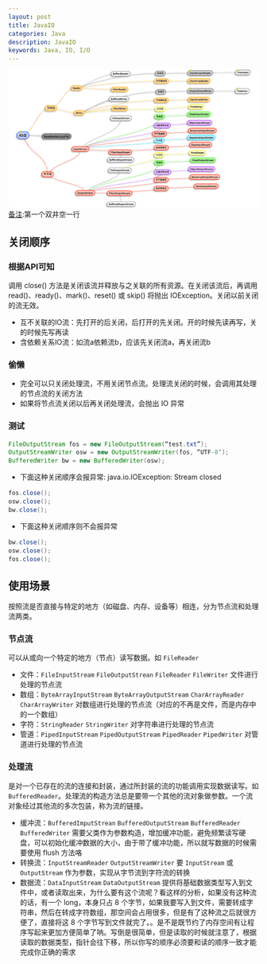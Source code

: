 ```yaml
---
layout: post
title: JavaIO
categories: Java
description: JavaIO
keywords: Java, IO, I/O
---
```



![](/images/posts/2013/QQ20130701-1@2x.png)
[备注]:第一个双井空一行
## 关闭顺序
[备注]:三井空一行
### 根据API可知
[备注]:文字直接贴上段落
调用 close() 方法是关闭该流并释放与之关联的所有资源。在关闭该流后，再调用 read()、ready()、mark()、reset() 或 skip() 将抛出 IOException。关闭以前关闭的流无效。

- 互不关联的IO流：先打开的后关闭，后打开的先关闭。开的时候先读再写，关的时候先写再读
- 含依赖关系IO流：如流a依赖流b，应该先关闭流a，再关闭流b

### 偷懒
- 完全可以只关闭处理流，不用关闭节点流。处理流关闭的时候，会调用其处理的节点流的关闭方法
- 如果将节点流关闭以后再关闭处理流，会抛出 IO 异常

### 测试
```java
FileOutputStream fos = new FileOutputStream(“test.txt”);
OutputStreamWriter osw = new OutputStreamWriter(fos, “UTF-8″);
BufferedWriter bw = new BufferedWriter(osw);
```
- 下面这种关闭顺序会报异常: java.io.IOException: Stream closed
```java
fos.close();
osw.close();
bw.close();
```
- 下面这种关闭顺序则不会报异常
```java
bw.close();
osw.close();
fos.close();
```

[备注]:除第一个双井外其它双井前空两行
## 使用场景
按照流是否直接与特定的地方（如磁盘、内存、设备等）相连，分为节点流和处理流两类。

### 节点流
可以从或向一个特定的地方（节点）读写数据。如 `FileReader`

- 文件：`FileInputStream` `FileOutputStrean` `FileReader` `FileWriter` 文件进行处理的节点流
- 数组：`ByteArrayInputStream` `ByteArrayOutputStream` `CharArrayReader` `CharArrayWriter` 对数组进行处理的节点流（对应的不再是文件，而是内存中的一个数组）
- 字符：`StringReader` `StringWriter` 对字符串进行处理的节点流
- 管道：`PipedInputStream` `PipedOutputStream` `PipedReader` `PipedWriter` 对管道进行处理的节点流

### 处理流
是对一个已存在的流的连接和封装，通过所封装的流的功能调用实现数据读写。如 `BufferedReader`。处理流的构造方法总是要带一个其他的流对象做参数。一个流对象经过其他流的多次包装，称为流的链接。

- 缓冲流：`BufferedImputStrean` `BufferedOutputStream` `BufferedReader` `BufferedWriter` 需要父类作为参数构造，增加缓冲功能，避免频繁读写硬盘，可以初始化缓冲数据的大小，由于带了缓冲功能，所以就写数据的时候需要使用 flush 方法咯
- 转换流：`InputStreamReader` `OutputStreamWriter` 要 `InputStream` 或 `OutputStream` 作为参数，实现从字节流到字符流的转换
- 数据流：`DataInputStream` `DataOutputStream` 提供将基础数据类型写入到文件中，或者读取出来，为什么要有这个流呢？看这样的分析，如果没有这种流的话，有一个 long，本身只占 8 个字节，如果我要写入到文件，需要转成字符串，然后在转成字符数组，那空间会占用很多，但是有了这种流之后就很方便了，直接将这 8 个字节写到文件就完了。。是不是既节约了内存空间有让程序写起来更加方便简单了呐。写倒是很简单，但是读取的时候就注意了，根据读取的数据类型，指针会往下移，所以你写的顺序必须要和读的顺序一致才能完成你正确的需求 
